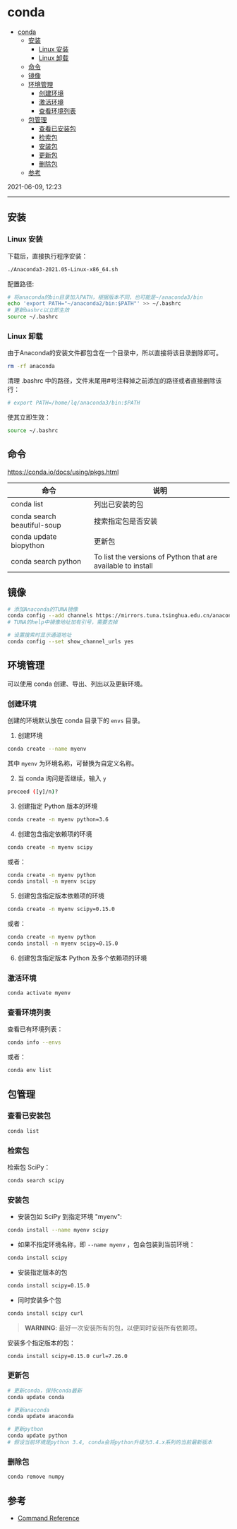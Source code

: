 # conda

- [conda](#conda)
  - [安装](#安装)
    - [Linux 安装](#linux-安装)
    - [Linux 卸载](#linux-卸载)
  - [命令](#命令)
  - [镜像](#镜像)
  - [环境管理](#环境管理)
    - [创建环境](#创建环境)
    - [激活环境](#激活环境)
    - [查看环境列表](#查看环境列表)
  - [包管理](#包管理)
    - [查看已安装包](#查看已安装包)
    - [检索包](#检索包)
    - [安装包](#安装包)
    - [更新包](#更新包)
    - [删除包](#删除包)
  - [参考](#参考)

2021-06-09, 12:23
***

## 安装

### Linux 安装

下载后，直接执行程序安装：

```bash
./Anaconda3-2021.05-Linux-x86_64.sh
```

配置路径:

```bash
# 将anaconda的bin目录加入PATH，根据版本不同，也可能是~/anaconda3/bin
echo 'export PATH="~/anaconda2/bin:$PATH"' >> ~/.bashrc
# 更新bashrc以立即生效
source ~/.bashrc
```

### Linux 卸载

由于Anaconda的安装文件都包含在一个目录中，所以直接将该目录删除即可。

```bash
rm -rf anaconda
```

清理 .bashrc 中的路径，文件末尾用#号注释掉之前添加的路径或者直接删除该行：

```bash
# export PATH=/home/lq/anaconda3/bin:$PATH
```

使其立即生效：

```bash
source ~/.bashrc
```

## 命令

https://conda.io/docs/using/pkgs.html

|命令|说明|
|---|---|
|conda list|列出已安装的包|
|conda search beautiful-soup|搜索指定包是否安装|
|conda update biopython|更新包|
|conda search python|To list the versions of Python that are available to install|

## 镜像

```bash
# 添加Anaconda的TUNA镜像
conda config --add channels https://mirrors.tuna.tsinghua.edu.cn/anaconda/pkgs/free/
# TUNA的help中镜像地址加有引号，需要去掉

# 设置搜索时显示通道地址
conda config --set show_channel_urls yes
```


## 环境管理

可以使用 conda 创建、导出、列出以及更新环境。

### 创建环境

创建的环境默认放在 conda 目录下的 `envs` 目录。

1. 创建环境

```bash
conda create --name myenv
```

其中 `myenv` 为环境名称，可替换为自定义名称。

2. 当 conda 询问是否继续，输入 `y`

```bash
proceed ([y]/n)?
```

3. 创建指定 Python 版本的环境

```bash
conda create -n myenv python=3.6
```

4. 创建包含指定依赖项的环境

```bash
conda create -n myenv scipy
```

或者：

```bash
conda create -n myenv python
conda install -n myenv scipy
```

5. 创建包含指定版本依赖项的环境

```bash
conda create -n myenv scipy=0.15.0
```

或者：

```bash
conda create -n myenv python
conda install -n myenv scipy=0.15.0
```

6. 创建包含指定版本 Python 及多个依赖项的环境

### 激活环境

```bash
conda activate myenv
```

### 查看环境列表

查看已有环境列表：

```bash
conda info --envs
```

或者：

```bash
conda env list
```

## 包管理

### 查看已安装包

```bash
conda list
```

### 检索包

检索包 SciPy：

```bash
conda search scipy
```

### 安装包

- 安装包如 SciPy 到指定环境 "myenv":

```bash
conda install --name myenv scipy
```

- 如果不指定环境名称，即 `--name myenv` ，包会包装到当前环境：

```bash
conda install scipy
```

- 安装指定版本的包

```bash
conda install scipy=0.15.0
```

- 同时安装多个包

```bash
conda install scipy curl
```

> **WARNING**:  最好一次安装所有的包，以便同时安装所有依赖项。

安装多个指定版本的包：

```bash
conda install scipy=0.15.0 curl=7.26.0
```

### 更新包

```bash
# 更新conda，保持conda最新
conda update conda

# 更新anaconda
conda update anaconda

# 更新python
conda update python
# 假设当前环境是python 3.4, conda会将python升级为3.4.x系列的当前最新版本
```

### 删除包

```bash
conda remove numpy
```

## 参考

- [Command Reference](https://docs.conda.io/projects/conda/en/latest/commands.html)
